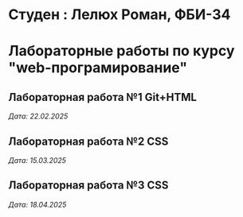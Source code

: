 # Студен : Лелюх Роман, ФБИ-34

# Лабораторные работы по курсу "web-програмирование"

## Лабораторная работа №1 Git+HTML

*Дата: 22.02.2025*

## Лабораторная работа №2 CSS

*Дата: 15.03.2025*

## Лабораторная работа №3 CSS

*Дата: 18.04.2025*